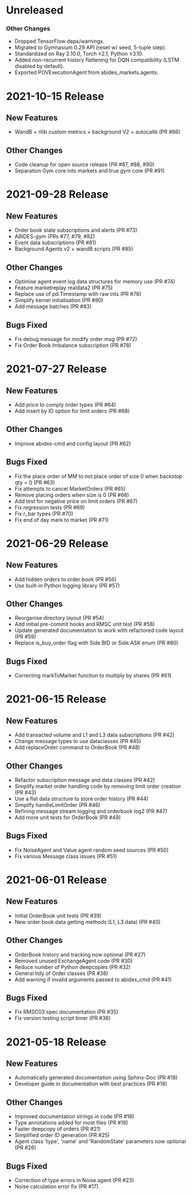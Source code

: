 Unreleased
==========

### Other Changes

- Dropped TensorFlow deps/warnings.
- Migrated to Gymnasium 0.29 API (reset w/ seed, 5-tuple step).
- Standardized on Ray 2.10.0, Torch ≥2.1, Python ≥3.10.
- Added non-recurrent history flattening for DQN compatibility (LSTM disabled by default).
- Exported POVExecutionAgent from abides_markets.agents.

2021-10-15 Release
==================

New Features
------------

- WandB + rllib custom metrics + background V2 + autocalib (PR #86)

Other Changes
-------------

- Code cleanup for open source release (PR #87, #88, #90)
- Separation Gym core into markets and true gym core (PR #91)


2021-09-28 Release
==================

New Features
------------

- Order book state subscriptions and alerts (PR #73)
- ABIDES-gym (PRs #77, #79, #82)
- Event data subscriptions (PR #81)
- Background Agents v2 + wandB scripts (PR #85)

Other Changes
-------------

- Optimise agent event log data structures for memory use (PR #74)
- Feature marketreplay realdata2 (PR #75)
- Replace use of pd.Timestamp with raw ints (PR #76)
- Simplify kernel initialisation (PR #80)
- Add message batches (PR #83)

Bugs Fixed
----------

- Fix debug message for modify order msg (PR #72)
- Fix Order Book Imbalance subscription (PR #78)


2021-07-27 Release
==================

New Features
------------

- Add price to comply order types (PR #64)
- Add insert by ID option for limit orders (PR #68)

Other Changes
-------------

- Improve abides-cmd and config layout (PR #62)

Bugs Fixed
----------

- Fix the place order of MM to not place order of size 0 when backstop qty = 0 (PR #63)
- Fix attempts to cancel MarketOrders (PR #65)
- Remove placing orders when size is 0 (PR #66)
- Add test for negative price on limit orders (PR #67)
- Fix regression tests (PR #69)
- Fix r_bar types (PR #70)
- Fix end of day mark to market (PR #71)


2021-06-29 Release
==================

New Features
------------

- Add hidden orders to order book (PR #56)
- Use built-in Python logging library (PR #57)

Other Changes
-------------

- Reorganise directory layout (PR #54)
- Add initial pre-commit hooks and RMSC unit test (PR #58)
- Update generated documentation to work with refactored code layout (PR #59)
- Replace is_buy_order flag with Side.BID or Side.ASK enum (PR #60)

Bugs Fixed
----------

- Correcting markToMarket function to multiply by shares (PR #61)


2021-06-15 Release
==================

New Features
------------

- Add transacted volume and L1 and L3 data subscriptions (PR #42)
- Change message types to use dataclasses (PR #45)
- Add replaceOrder command to OrderBook (PR #48)

Other Changes
-------------

- Refactor subscription message and data classes (PR #42)
- Simplify market order handling code by removing limit order creation (PR #43)
- Use a flat data structure to store order history (PR #44)
- Simplify handleLimitOrder (PR #46)
- Refining message stream logging and orderbook log2 (PR #47)
- Add more unit tests for OrderBook (PR #49)

Bugs Fixed
----------

- Fix NoiseAgent and Value agent random seed sources (PR #50)
- Fix various Message class issues (PR #51)


2021-06-01 Release
==================

New Features
------------

- Initial OrderBook unit tests (PR #39)
- New order book data getting methods (L1, L3 data) (PR #40)

Other Changes
-------------

- OrderBook history and tracking now optional (PR #27)
- Removed unused ExchangeAgent code (PR #30)
- Reduce number of Python deepcopies (PR #32)
- General tidy of Order classes (PR #38)
- Add warning if invalid arguments passed to abides_cmd (PR #41)

Bugs Fixed
----------

- Fix RMSC03 spec documentation (PR #35)
- Fix version testing script timer (PR #36)


2021-05-18 Release
==================

New Features
------------

- Automatically generated documentation using Sphinx-Doc (PR #18)
- Developer guide in documentation with best practices (PR #18)

Other Changes
-------------

- Improved documentation strings in code (PR #18)
- Type annotations added for most files (PR #18)
- Faster deepcopy of orders (PR #21)
- Simplified order ID generation (PR #25)
- Agent class 'type', 'name' and 'RandomState' parameters now optional (PR #26)

Bugs Fixed
----------

- Correction of type errors in Noise agent (PR #23)
- Noise calculation error fix (PR #17)